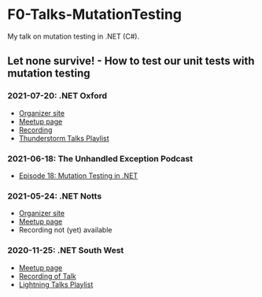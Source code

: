 # F0-Talks-MutationTesting
My talk on mutation testing in .NET (C#).

## Let none survive! - How to test our unit tests with mutation testing

### 2021-07-20: .NET Oxford
- [Organizer site](https://www.dotnetoxford.com/)
- [Meetup page](https://www.meetup.com/dotnetoxford/events/278687647/)
- [Recording](https://www.youtube.com/watch?v=bQ6ThS_uglY&list=PL4qgjzgv2UYQAnlfqtLJIZqR4zLTAMvuY&index=3)
- [Thunderstorm Talks Playlist](https://www.youtube.com/playlist?list=PL4qgjzgv2UYQAnlfqtLJIZqR4zLTAMvuY)

### 2021-06-18: The Unhandled Exception Podcast
- [Episode 18: Mutation Testing in .NET](https://unhandledexceptionpodcast.com/posts/0018-mutationtesting/)

### 2021-05-24: .NET Notts
- [Organizer site](https://dotnetnotts.co.uk/)
- [Meetup page](https://www.meetup.com/dotnetnotts/events/277818668/)
- Recording not (yet) available

### 2020-11-25: .NET South West
- [Meetup page](https://www.meetup.com/dotnetsouthwest/events/273278637/)
- [Recording of Talk](https://www.youtube.com/watch?v=zbOnygEeFLU)
- [Lightning Talks Playlist](https://www.youtube.com/playlist?list=PL-qmyXuxfTUFpWZdna_0_2ItFfGtlSAQ_)
